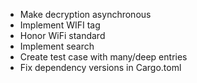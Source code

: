 - Make decryption asynchronous
- Implement WIFI tag
- Honor WiFi standard
- Implement search
- Create test case with many/deep entries
- Fix dependency versions in Cargo.toml
